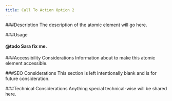 ```yaml
---
title: Call To Action Option 2
---
```


###Description
The description of the atomic element will go here.

###Usage
#### @todo Sara fix me.

###Accessibility Considerations
Information about to make this atomic element accessible.

###SEO Considerations
This section is left intentionally blank and is for future consideration.

###Technical Considerations
Anything special technical-wise will be shared here.
